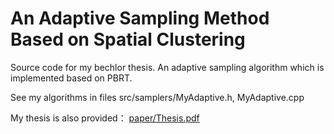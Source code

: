 An Adaptive Sampling Method Based on Spatial Clustering
==========

Source code for my bechlor thesis. An adaptive sampling algorithm which is implemented based on PBRT.

See my algorithms in files src/samplers/MyAdaptive.h, MyAdaptive.cpp

My thesis is also provided： [paper/Thesis.pdf](https://github.com/koscielny/pbrt---adaptivesampling/raw/master/paper/Thesis.pdf)
